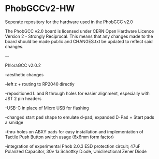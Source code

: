 # PhobGCCv2-HW
Seperate repository for the hardware used in the PhobGCC v2.0

The PhobGCC v2.0 board is licensed under CERN Open Hardware Licence Version 2 - Strongly Reciprocal.
This means that any changes made to the board should be made public and CHANGES.txt be updated to reflect said changes.

--

PhloraGCC v2.0.2

-aesthetic changes 

-left z + routing to RP2040 directly

-repositioned L and R through holes for easier alignment, especially with JST 2 pin headers

-USB-C in place of Micro USB for flashing

-changed start pad shape to emulate d-pad, expanded D-Pad + Start pads a smidge

-thru-holes on ABXY pads for easy installation and implementation of Tactile Push Button switch usage (6x6mm form factor)

-integration of experimental Phob 2.0.3 ESD protection circuit; 47uF Polarized Capacitor, 30v 1a Schottky Diode, Unidirectional Zener Diode 
